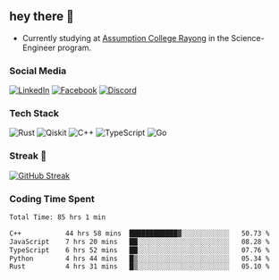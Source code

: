 ## hey there 👋

- Currently studying at [Assumption College Rayong](https://www.acr.ac.th) in the Science-Engineer program.

### Social Media

[![LinkedIn](https://img.shields.io/badge/linkedin-%230077B5.svg?style=for-the-badge&logo=linkedin&logoColor=white)](https://www.linkedin.com/in/kiattisakbeaw/)
[![Facebook](https://img.shields.io/badge/Facebook-%231877F2.svg?style=for-the-badge&logo=Facebook&logoColor=white)](https://www.facebook.com/kiattisakbeawsanburee)
[![Discord](https://img.shields.io/badge/Discord-%235865F2.svg?style=for-the-badge&logo=discord&logoColor=white)](https://discord.gg/dgRsHb5duc)

### Tech Stack
![Rust](https://img.shields.io/badge/rust-%23000000.svg?style=for-the-badge&logo=rust&logoColor=white)
![Qiskit](https://img.shields.io/badge/Qiskit-%236929C4.svg?style=for-the-badge&logo=Qiskit&logoColor=white)
![C++](https://img.shields.io/badge/c++-%2300599C.svg?style=for-the-badge&logo=c%2B%2B&logoColor=white)
![TypeScript](https://img.shields.io/badge/typescript-%23007ACC.svg?style=for-the-badge&logo=typescript&logoColor=white)
![Go](https://img.shields.io/badge/go-%2300ADD8.svg?style=for-the-badge&logo=go&logoColor=white)


### Streak 🚀
[![GitHub Streak](https://streak-stats.demolab.com?user=beawkiattisak&theme=dark&hide_border=true)](https://git.io/streak-stats)
</div>

### Coding Time Spent
<!--START_SECTION:waka-->

```txt
Total Time: 85 hrs 1 min

C++           44 hrs 58 mins  ████████████▓░░░░░░░░░░░░   50.73 %
JavaScript    7 hrs 20 mins   ██░░░░░░░░░░░░░░░░░░░░░░░   08.28 %
TypeScript    6 hrs 52 mins   ██░░░░░░░░░░░░░░░░░░░░░░░   07.76 %
Python        4 hrs 44 mins   █▒░░░░░░░░░░░░░░░░░░░░░░░   05.34 %
Rust          4 hrs 31 mins   █▒░░░░░░░░░░░░░░░░░░░░░░░   05.10 %
```

<!--END_SECTION:waka-->
